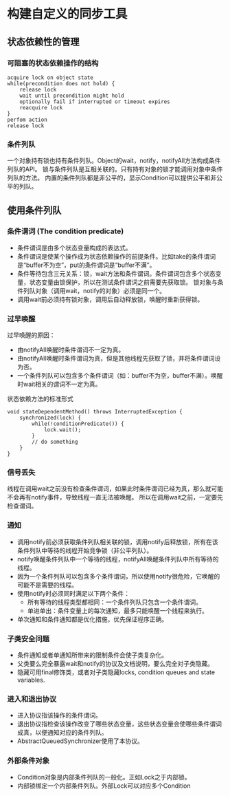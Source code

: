 # 构建自定义的同步工具

## 状态依赖性的管理

### 可阻塞的状态依赖操作的结构
```
acquire lock on object state
while(precondition does not hold) {
    release lock
    wait until precondition might hold
    optionally fail if interrupted or timeout expires
    reacquire lock
}
perfom action
release lock
```

### 条件列队
一个对象持有锁也持有条件列队。Object的wait，notify，notifyAll方法构成条件列队的API。
锁与条件列队是互相关联的。只有持有对象的锁才能调用对象中条件列队的方法。
内置的条件列队都是非公平的，显示Condition可以提供公平和非公平的列队。

## 使用条件列队

### 条件谓词 (The condition predicate)
- 条件谓词是由多个状态变量构成的表达式。
- 条件谓词是使某个操作成为状态依赖操作的前提条件。比如take的条件谓词是“buffer不为空”，put的条件谓词是“buffer不满”。
- 条件等待包含三元关系：锁，wait方法和条件谓词。条件谓词包含多个状态变量，状态变量由锁保护，所以在测试条件谓词之前需要先获取锁。
锁对象与条件列队对象（调用wait，notify的对象）必须是同一个。
- 调用wait前必须持有锁对象，调用后自动释放锁，唤醒时重新获得锁。

### 过早唤醒 
过早唤醒的原因：
- 由notifyAll唤醒时条件谓词不一定为真。
- 由notifyAll唤醒时条件谓词为真，但是其他线程先获取了锁，并将条件谓词设为否。
- 一个条件列队可以包含多个条件谓词（如：buffer不为空，buffer不满）。唤醒时wait相关的谓词不一定为真。

状态依赖方法的标准形式
```
void stateDependentMethod() throws InterruptedException {
    synchronized(lock) {
        while(!conditionPredicate()) {
            lock.wait();
        }
        // do something
    }
}
```

### 信号丢失
线程在调用wait之前没有检查条件谓词，如果此时条件谓词已经为真，那么就可能不会再有notify事件，导致线程一直无法被唤醒。
所以在调用wait之前，一定要先检查谓词。


### 通知
- 调用notify前必须获取条件列队相关联的锁，调用notify后释放锁，所有在该条件列队中等待的线程开始竞争锁（非公平列队）。
- notify唤醒条件列队中一个等待的线程，notifyAll唤醒条件列队中所有等待的线程。
- 因为一个条件列队可以包含多个条件谓词，所以使用notify很危险，它唤醒的可能不是需要的线程。
- 使用notify时必须同时满足以下两个条件：
    - 所有等待的线程类型都相同：一个条件列队只包含一个条件谓词。
    - 单进单出：条件变量上的每次通知，最多只能唤醒一个线程来执行。
- 单次通知和条件通知都是优化措施，优先保证程序正确。

### 子类安全问题
- 条件通知或者单通知所带来的限制条件会使子类复杂化。
- 父类要么完全暴露wait和notify的协议及文档说明，要么完全对子类隐藏。
- 隐藏可用final修饰类，或者对子类隐藏locks, condition queues and state variables.

### 进入和退出协议
- 进入协议指该操作的条件谓词。
- 退出协议指检查该操作改变了哪些状态变量，这些状态变量会使哪些条件谓词成真，以便通知对应的条件列队。
- AbstractQueuedSynchronizer使用了本协议。

### 外部条件对象
- Condition对象是内部条件列队的一般化。正如Lock之于内部锁。
- 内部锁绑定一个内部条件列队。外部Lock可以对应多个Condition
